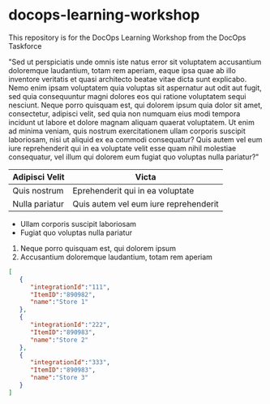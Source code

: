 # docops-learning-workshop
This repository is for the DocOps Learning Workshop from the DocOps Taskforce


"Sed ut perspiciatis unde omnis iste natus error sit voluptatem accusantium doloremque laudantium, totam rem aperiam, eaque ipsa quae ab illo inventore veritatis et quasi architecto beatae vitae dicta sunt explicabo. Nemo enim ipsam voluptatem quia voluptas sit aspernatur aut odit aut fugit, sed quia consequuntur magni dolores eos qui ratione voluptatem sequi nesciunt. Neque porro quisquam est, qui dolorem ipsum quia dolor sit amet, consectetur, adipisci velit, sed quia non numquam eius modi tempora incidunt ut labore et dolore magnam aliquam quaerat voluptatem. Ut enim ad minima veniam, quis nostrum exercitationem ullam corporis suscipit laboriosam, nisi ut aliquid ex ea commodi consequatur? Quis autem vel eum iure reprehenderit qui in ea voluptate velit esse quam nihil molestiae consequatur, vel illum qui dolorem eum fugiat quo voluptas nulla pariatur?"

| Adipisci Velit | Victa                                 |
|----------------|---------------------------------------|
| Quis nostrum   | Eprehenderit qui in ea voluptate      |
| Nulla pariatur | Quis autem vel eum iure reprehenderit |

- Ullam corporis suscipit laboriosam
- Fugiat quo voluptas nulla pariatur

1. Neque porro quisquam est, qui dolorem ipsum
2. Accusantium doloremque laudantium, totam rem aperiam

```json
[
   {
      "integrationId":"111",
      "ItemID":"890982",
      "name":"Store 1"
   },
   {
      "integrationId":"222",
      "ItemID":"890983",
      "name":"Store 2"
   },
   {
      "integrationId":"333",
      "ItemID":"890983",
      "name":"Store 3"
   }
]
```
